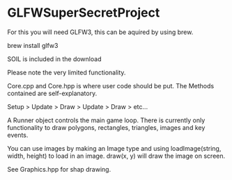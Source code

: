 # GLFWSuperSecretProject
For this you will need GLFW3, this can be aquired by using brew.

brew install glfw3

SOIL is included in the download

Please note the very limited functionality.

Core.cpp and Core.hpp is where user code should be put. The Methods contained are self-explanatory.

Setup > Update > Draw > Update > Draw > etc...

A Runner object controls the main game loop. There is currently only functionality to draw polygons, rectangles, triangles, images and key events.

You can use images by making an Image type and using loadImage(string, width, height) to load in an image. draw(x, y) will draw the image on screen.

See Graphics.hpp for shap drawing.
